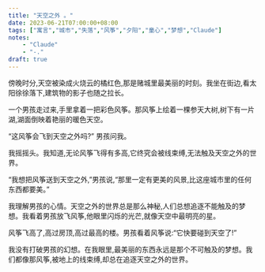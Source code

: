 ```yaml
---
title: "天空之外 。"
date: 2023-06-21T07:00:00+08:00
tags: ["寓言","城市","失落","风筝","夕阳","童心","梦想","Claude"]
notes:
    - "Claude"
    - "-."
draft: true
---
```


傍晚时分,天空被染成火烧云的橘红色,那是赌城里最美丽的时刻。我坐在街边,看太阳徐徐落下,建筑物的影子也随之拉长。

一个男孩走过来,手里拿着一把彩色风筝。那风筝上绘着一棵参天大树,树下有一片湖,湖面倒映着艳丽的暖色天空。 

“这风筝会飞到天空之外吗?” 男孩问我。

我摇摇头。我知道,无论风筝飞得有多高,它终究会被线束缚,无法触及天空之外的世界。

“我想把风筝送到天空之外,”男孩说,“那里一定有更美的风景,比这座城市里的任何东西都要美。”

我理解男孩的心情。天空之外的世界总是那么神秘,人们总想追逐不能触及的梦想。我看着男孩放飞风筝,他眼里闪烁的光芒,就像天空中最明亮的星。

风筝飞高了,高过房顶,高过最高的楼。男孩看着风筝说:“它快要碰到天空了!” 

我没有打破男孩的幻想。在我眼里,最美丽的东西永远是那个不可触及的梦想。我们都像那风筝,被地上的线束缚,却总在追逐天空之外的世界。